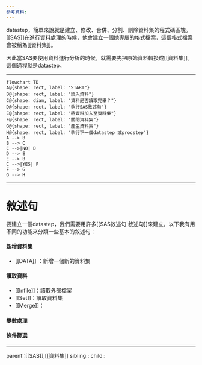 ```yaml
---
參考資料:
---
```

datastep，簡單來說就是建立、修改、合併、分割、刪除資料集的程式碼區塊。[[SAS]]在進行資料處理的時候，他會建立一個她專屬的格式檔案，這個格式檔案會被稱為[[資料集]]。

因此當SAS要使用資料進行分析的時候，就需要先把原始資料轉換成[[資料集]]。這個過程就是datastep。
- - -
```mermaid
flowchart TD
A@{shape: rect, label: "START"}
B@{shape: rect, label: "讀入資料"}
C@{shape: diam, label: "資料是否讀取完畢？"}
D@{shape: rect, label: "執行SAS敘述句"}
E@{shape: rect, label: "將資料加入至資料集"}
F@{shape: rect, label: "關閉資料集"}
G@{shape: rect, label: "產生資料集"}
H@{shape: rect, label: "執行下一個datastep 或procstep"}
A --> B
B --> C
C -->|NO| D
D --> E
E --> B
C -->|YES| F
F --> G
G --> H
```
- - -
# 敘述句
要建立一個datastep，我們需要用許多[[SAS敘述句|敘述句]]來建立，以下我有用不同的功能來分類一些基本的敘述句：
#### 新增資料集
- [[DATA]] ：新增一個新的資料集
#### 讀取資料
- [[Infile]]：讀取外部檔案
- [[Set]]：讀取資料集
- [[Merge]]：
#### 變數處理

#### 條件篩選
- - -
parent::[[SAS]],[[資料集]]
sibling::
child::